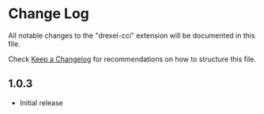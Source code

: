 # Change Log

All notable changes to the "drexel-cci" extension will be documented in this file.

Check [Keep a Changelog](http://keepachangelog.com/) for recommendations on how to structure this file.

## 1.0.3

- Initial release